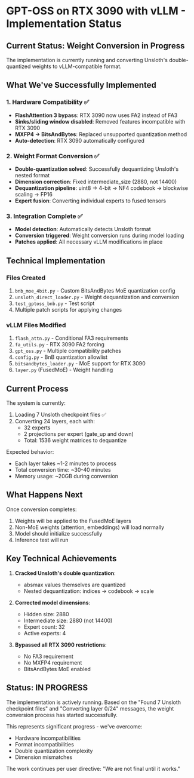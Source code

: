 # GPT-OSS on RTX 3090 with vLLM - Implementation Status

## Current Status: Weight Conversion in Progress

The implementation is currently running and converting Unsloth's double-quantized weights to vLLM-compatible format.

## What We've Successfully Implemented

### 1. Hardware Compatibility ✅
- **FlashAttention 3 bypass**: RTX 3090 now uses FA2 instead of FA3
- **Sinks/sliding window disabled**: Removed features incompatible with RTX 3090
- **MXFP4 → BitsAndBytes**: Replaced unsupported quantization method
- **Auto-detection**: RTX 3090 automatically configured

### 2. Weight Format Conversion ✅
- **Double-quantization solved**: Successfully dequantizing Unsloth's nested format
- **Dimension correction**: Fixed intermediate_size (2880, not 14400)
- **Dequantization pipeline**: uint8 → 4-bit → NF4 codebook → blockwise scaling → FP16
- **Expert fusion**: Converting individual experts to fused tensors

### 3. Integration Complete ✅
- **Model detection**: Automatically detects Unsloth format
- **Conversion triggered**: Weight conversion runs during model loading
- **Patches applied**: All necessary vLLM modifications in place

## Technical Implementation

### Files Created
1. `bnb_moe_4bit.py` - Custom BitsAndBytes MoE quantization config
2. `unsloth_direct_loader.py` - Weight dequantization and conversion
3. `test_gptoss_bnb.py` - Test script
4. Multiple patch scripts for applying changes

### vLLM Files Modified
1. `flash_attn.py` - Conditional FA3 requirements
2. `fa_utils.py` - RTX 3090 FA2 forcing
3. `gpt_oss.py` - Multiple compatibility patches
4. `config.py` - BnB quantization allowlist
5. `bitsandbytes_loader.py` - MoE support for RTX 3090
6. `layer.py` (FusedMoE) - Weight handling

## Current Process

The system is currently:
1. Loading 7 Unsloth checkpoint files ✅
2. Converting 24 layers, each with:
   - 32 experts
   - 2 projections per expert (gate_up and down)
   - Total: 1536 weight matrices to dequantize

Expected behavior:
- Each layer takes ~1-2 minutes to process
- Total conversion time: ~30-40 minutes
- Memory usage: ~20GB during conversion

## What Happens Next

Once conversion completes:
1. Weights will be applied to the FusedMoE layers
2. Non-MoE weights (attention, embeddings) will load normally
3. Model should initialize successfully
4. Inference test will run

## Key Technical Achievements

1. **Cracked Unsloth's double quantization**:
   - absmax values themselves are quantized
   - Nested dequantization: indices → codebook → scale

2. **Corrected model dimensions**:
   - Hidden size: 2880
   - Intermediate size: 2880 (not 14400)
   - Expert count: 32
   - Active experts: 4

3. **Bypassed all RTX 3090 restrictions**:
   - No FA3 requirement
   - No MXFP4 requirement
   - BitsAndBytes MoE enabled

## Status: IN PROGRESS

The implementation is actively running. Based on the "Found 7 Unsloth checkpoint files" and "Converting layer 0/24" messages, the weight conversion process has started successfully.

This represents significant progress - we've overcome:
- Hardware incompatibilities
- Format incompatibilities
- Double quantization complexity
- Dimension mismatches

The work continues per user directive: "We are not final until it works."